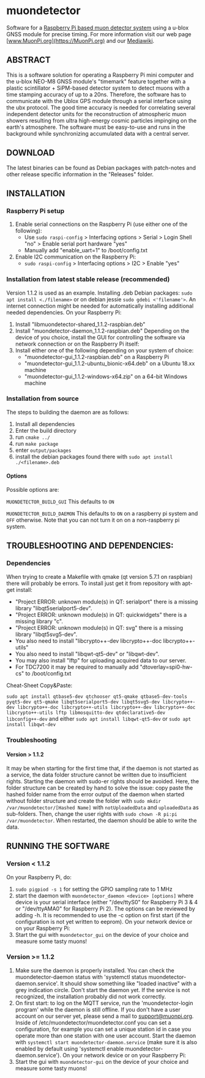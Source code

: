 # muondetector 

Software for a [Raspberry Pi based muon detector system](https://MuonPi.org) using a u-blox GNSS module for precise timing. For more information visit our web page [www.MuonPi.org](https://MuonPi.org) and our [Mediawiki](https://wiki.muonpi.org/index.php?title=Main_Page).

## ABSTRACT

This is a software solution for operating a Raspberry Pi mini computer and the u-blox NEO-M8 GNSS module's "timemark" feature together with a plastic scintillator + SiPM-based detector system to detect muons with a time stamping accuracy of up to a 20ns. Therefore, the software has to communicate with the Ublox GPS module through a serial interface using the ubx protocol. The good time accuracy is needed for correlating several independent detector units for the reconstruction of atmospheric muon showers resulting from ultra high-energy cosmic particles impinging on the earth's atmosphere. The software must be easy-to-use and runs in the background while synchronizing accumulated data with a central server.

## DOWNLOAD

The latest binaries can be found as Debian packages with patch-notes and other release specific information in the "Releases" folder.

## INSTALLATION 

### Raspberry Pi setup

1. Enable serial connections on the Raspberry Pi (use either one of the following):
   - Use `sudo raspi-config` > Interfacing options > Serial > Login Shell "no" > Enable serial port hardware "yes"
   - Manually add "enable_uart=1" to /boot/config.txt
2. Enable I2C communication on the Raspberry Pi:
   - `sudo raspi-config` > Interfacing options > I2C > Enable "yes"

### Installation from latest stable release (recommended)

Version 1.1.2 is used as an example. Installing .deb Debian packages: `sudo apt install <./filename>` or on debian jessie `sudo gdebi <'filename'>`. An internet connection might be needed for automatically installing additional needed dependencies.
On your Raspberry Pi:
1. Install "libmuondetector-shared_1.1.2-raspbian.deb" 
2. Install "muondetector-daemon_1.1.2-raspbian.deb"
Depending on the device of you choice, install the GUI for controlling the software via network connection or on the Raspberry Pi itself:
3. Install either one of the following depending on your system of choice:
   - "muondetector-gui_1.1.2-raspbian.deb" on a Raspberry Pi
   - "muondetector-gui_1.1.2-ubuntu_bionic-x64.deb" on a Ubuntu 18.xx machine 
   - "muondetector-gui_1.1.2-windows-x64.zip" on a 64-bit Windows machine 

### Installation from source

The steps to building the daemon are as follows:
1. Install all dependencies
2. Enter the build directory
3. run `cmake ../`
6. run `make package`
7. enter `output/packages`
8. install the debian packages found there with `sudo apt install ./<filename>.deb`

#### Options
Possible options are: 

`MUONDETECTOR_BUILD_GUI` This defaults to `ON`

`MUONDETECTOR_BUILD_DAEMON` This defaults to `ON` on a raspberry pi system and `OFF` otherwise. Note that you can not turn it on on a non-raspberry pi system.

## TROUBLESHOOTING AND DEPENDENCIES:  

### Dependencies

When trying to create a Makefile with qmake (qt version 5.7.1 on raspbian) there will probably be errors. To install just get it from repository with apt-get install:

- "Project ERROR: unknown module(s) in QT: serialport" there is a missing library "libqt5serialport5-dev".
- "Project ERROR: unknown module(s) in QT: quickwidgets" there is a missing library "c".
- "Project ERROR: unknown module(s) in QT: svg" there is a missing library "libqt5svg5-dev".
- You also need to install "libcrypto++-dev libcrypto++-doc libcrypto++-utils"
- You also need to install "libqwt-qt5-dev" or "libqwt-dev".
- You may also install "lftp" for uploading acquired data to our server.
- For TDC7200 it may be required to manually add "dtoverlay=spi0-hw-cs" to /boot/config.txt

Cheat-Sheet Copy&Paste:

`sudo apt install qtbase5-dev qtchooser qt5-qmake qtbase5-dev-tools pyqt5-dev qt5-qmake libqt5serialport5-dev libqt5svg5-dev libcrypto++-dev libcrypto++-doc libcrypto++-utils libcrypto++-dev libcrypto++-doc libcrypto++-utils lftp libmosquitto-dev qtdeclarative5-dev libconfig++-dev`
 and either `sudo apt install libqwt-qt5-dev`
or 
`sudo apt install libqwt-dev`

### Troubleshooting

#### Version > 1.1.2

It may be when starting for the first time that, if the daemon is not started as a service, the data folder structure cannot be written due to insufficient rights. Starting the daemon with sudo-er rights should be avoided. Here, the folder structure can be created by hand to solve the issue: copy paste the hashed folder name from the error output of the daemon when started without folder structure and create the folder with `sudo mkdir /var/muondetector/[Hashed Name]` with `notUploadedData` and `uploadedData` as sub-folders. Then, change the user rights with `sudo chown -R pi:pi /var/muondetector`. When restarted, the daemon should be able to write the data. 

## RUNNING THE SOFTWARE

### Version < 1.1.2
On your Raspberry Pi, do:
1. `sudo pigpiod -s 1` for setting the GPIO sampling rate to 1 MHz
2. start the daemon with `muondetector_daemon <device> [options]` where device is your serial interface (either "/dev/ttyS0" for Raspberry Pi 3 & 4 or "/dev/ttyAMA0" for Raspberry Pi 2). The options can be reviewed by adding -h. It is recommended to use the -c option on first start (if the configuration is not yet written to eeprom).
On your network device or on your Raspberry Pi: 
3. Start the gui with `muondetector_gui` on the device of your choice and measure some tasty muons!

### Version >= 1.1.2

1. Make sure the daemon is properly installed. You can check the muondetector-daemon status with 'systemctl status muondetector-daemon.service'. It should show something like "loaded inactive" with a grey indication circle. Don't start the daemon yet. If the service is not recognized, the installation probably did not work correctly.
2. On first start: to log on the MQTT service, run the 'muondetector-login program' while the daemon is still offline. If you don't have a user account on our server yet, please send a mail to <support@muonpi.org>. Inside of /etc/muondetector/muondetector.conf you can set a configuration, for example you can set a unique station id in case you operate more than one station with one user account. Start the daemon with `systemctl start muondetector-daemon.service` (make sure it is also enabled by default using 'systemctl enable muondetector-daemon.service').
On your network device or on your Raspberry Pi: 
2. Start the gui with `muondetector-gui` on the device of your choice and measure some tasty muons!

